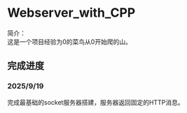 # Webserver_with_CPP

<p> 简介：<br>
这是一个项目经验为0的菜鸟从0开始爬的山。
<p>

## 完成进度

### 2025/9/19

<p> 完成最基础的socket服务器搭建，服务器返回固定的HTTP消息。<p>


